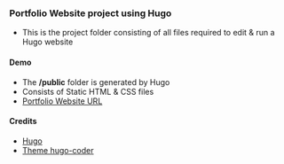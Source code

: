 ### Portfolio Website project using Hugo
- This is the project folder consisting of all files required to edit & run a Hugo website 

#### Demo 
- The **/public** folder is generated by Hugo
- Consists of Static HTML & CSS files
- [Portfolio Website URL](https://jithinisaac.dblabs.in)   
 
#### Credits
- [Hugo](https://gohugo.io/)   
- [Theme hugo-coder](https://github.com/luizdepra/hugo-coder/) 
